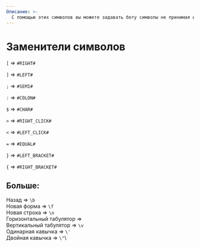 ```yaml
---
Описание: >-
  С помощью этих символов вы можете задавать боту символы не принимая их как конец функции или разделитель
---
```


# Заменители символов

`[` => `#RIGHT#`

`]` => `#LEFT#`

`;` => `#SEMI#`

`:` => `#COLON#`

`$` => `#CHAR#`

`>` => `#RIGHT_CLICK#`

`<` => `#LEFT_CLICK#`

`=` => `#EQUAL#`

`}` => `#LEFT_BRACKET#`

`{` => `#RIGHT_BRACKET#`

## Больше:

Назад => `\b`\
Новая форма => `\f`\
Новая строка => `\n`\
Горизонтальный табулятор => \
Вертикальный табулятор => `\v`\
Одинарная кавычка => `\'`\
Двойная кавычка => `\"`\
